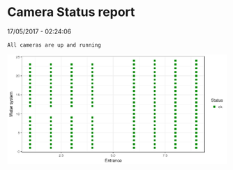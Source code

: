 Camera Status report
================
17/05/2017 - 02:24:06

    All cameras are up and running

![](camreport_files/figure-markdown_github/unnamed-chunk-2-1.png)
